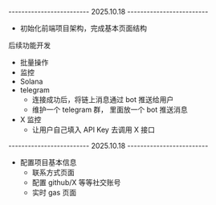 ------------------------- 2025.10.18 -------------------------
- 初始化前端项目架构，完成基本页面结构

后续功能开发
- 批量操作
- 监控
- Solana 
- telegram
    - 连接成功后，将链上消息通过 bot 推送给用户
    - 维护一个 telegram 群， 里面放一个 bot 推送消息
- X 监控
    - 让用户自己填入 API Key 去调用 X 接口

------------------------- 2025.10.18 -------------------------
- 配置项目基本信息
    - 联系方式页面
    - 配置 github/X 等等社交账号
    - 实时 gas 页面